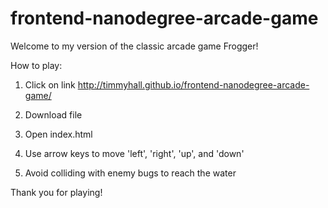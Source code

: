 frontend-nanodegree-arcade-game
===============================

Welcome to my version of the classic arcade game Frogger!

How to play: 


1) Click on link http://timmyhall.github.io/frontend-nanodegree-arcade-game/

2) Download file

3) Open index.html

3) Use arrow keys to move 'left', 'right', 'up', and 'down'

4) Avoid colliding with enemy bugs to reach the water


Thank you for playing! 